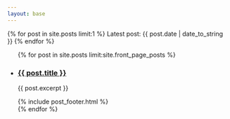 ```yaml
---
layout: base
---
```



<div class="home d-flex flex-column">

  <div id="computer">
    <p id="computer-text">
      {% for post in site.posts limit:1 %}
        Latest post: {{ post.date | date_to_string }}
      {% endfor %}
    </p>
  </div>

  <ul>
    {% for post in site.posts limit:site.front_page_posts %}
      <li>
        <div class="post-preview">
          <a href="{{ site.baseurl }}{{ post.url }}">
            <h3 class="post-preview-title">{{ post.title }}</h3>
          </a>
          <p class="post-preview-body">{{ post.excerpt }}</p>
          {% include post_footer.html %}
        </div>
      </li>
    {% endfor %}
  </ul>
</div>
